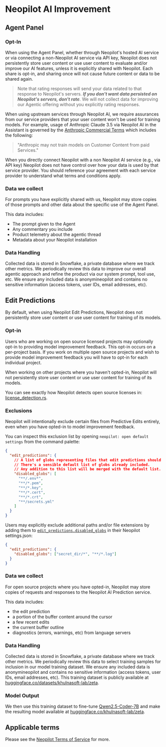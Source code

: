 # Neopilot AI Improvement

## Agent Panel

### Opt-In

When using the Agent Panel, whether through Neopilot's hosted AI service or via connecting a non-Neopilot AI service via API key, Neopilot does not persistently store user content or use user content to evaluate and/or improve our AI features, unless it is explicitly shared with Neopilot. Each share is opt-in, and sharing once will not cause future content or data to be shared again.

> Note that rating responses will send your data related to that response to Neopilot's servers.
> **_If you don't want data persisted on Neopilot's servers, don't rate_**. We will not collect data for improving our Agentic offering without you explicitly rating responses.

When using upstream services through Neopilot AI, we require assurances from our service providers that your user content won't be used for training models. For example, usage of Anthropic Claude 3.5 via Neopilot AI in the Assistant is governed by the [Anthropic Commercial Terms](https://www.anthropic.com/legal/commercial-terms) which includes the following:

> "Anthropic may not train models on Customer Content from paid Services."

When you directly connect Neopilot with a non Neopilot AI service (e.g., via API key) Neopilot does not have control over how your data is used by that service provider.
You should reference your agreement with each service provider to understand what terms and conditions apply.

### Data we collect

For prompts you have explicitly shared with us, Neopilot may store copies of those prompts and other data about the specific use of the Agent Panel.

This data includes:

- The prompt given to the Agent
- Any commentary you include
- Product telemetry about the agentic thread
- Metadata about your Neopilot installation

### Data Handling

Collected data is stored in Snowflake, a private database where we track other metrics. We periodically review this data to improve our overall agentic approach and refine the product via our system prompt, tool use, etc. We ensure any included data is anonymineopilot and contains no sensitive information (access tokens, user IDs, email addresses, etc).

## Edit Predictions

By default, when using Neopilot Edit Predictions, Neopilot does not persistently store user content or use user content for training of its models.

### Opt-in

Users who are working on open source licensed projects may optionally opt-in to providing model improvement feedback. This opt-in occurs on a per-project basis. If you work on multiple open source projects and wish to provide model improvement feedback you will have to opt-in for each individual project.

When working on other projects where you haven't opted-in, Neopilot will not persistently store user content or use user content for training of its models.

You can see exactly how Neopilot detects open source licenses in: [license_detection.rs](https://github.com/khulnasoft-lab/neopilot/blob/main/crates/zeta/src/license_detection.rs).

### Exclusions

Neopilot will intentionally exclude certain files from Predictive Edits entirely, even when you have opted-in to model improvement feedback.

You can inspect this exclusion list by opening `neopilot: open default settings` from the command palette:

```json
{
  "edit_predictions": {
    // A list of globs representing files that edit predictions should be disabled for.
    // There's a sensible default list of globs already included.
    // Any addition to this list will be merged with the default list.
    "disabled_globs": [
      "**/.env*",
      "**/*.pem",
      "**/*.key",
      "**/*.cert",
      "**/*.crt",
      "**/secrets.yml"
    ]
  }
}
```

Users may explicitly exclude additional paths and/or file extensions by adding them to [`edit_predictions.disabled_globs`](https://neopilot.dev/docs/configuring-neopilot#edit-predictions) in their Neopilot settings.json:

```json
{
  "edit_predictions": {
    "disabled_globs": ["secret_dir/*", "**/*.log"]
  }
}
```

### Data we collect

For open source projects where you have opted-in, Neopilot may store copies of requests and responses to the Neopilot AI Prediction service.

This data includes:

- the edit prediction
- a portion of the buffer content around the cursor
- a few recent edits
- the current buffer outline
- diagnostics (errors, warnings, etc) from language servers

### Data Handling

Collected data is stored in Snowflake, a private database where we track other metrics. We periodically review this data to select training samples for inclusion in our model training dataset. We ensure any included data is anonymineopilot and contains no sensitive information (access tokens, user IDs, email addresses, etc). This training dataset is publicly available at [huggingface.co/datasets/khulnasoft-lab/zeta](https://huggingface.co/datasets/khulnasoft-lab/zeta).

### Model Output

We then use this training dataset to fine-tune [Qwen2.5-Coder-7B](https://huggingface.co/Qwen/Qwen2.5-Coder-7B) and make the resulting model available at [huggingface.co/khulnasoft-lab/zeta](https://huggingface.co/khulnasoft-lab/zeta).

## Applicable terms

Please see the [Neopilot Terms of Service](https://neopilot.dev/terms-of-service) for more.
